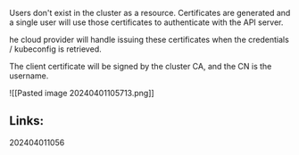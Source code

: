 Users don't exist in the cluster as a resource. Certificates are generated and a single user will use those certificates to authenticate with the API server.

he cloud provider will handle issuing these certificates when the credentials / kubeconfig is retrieved.

The client certificate will be signed by the cluster CA, and the CN is the username.

![[Pasted image 20240401105713.png]]

## Links:



202404011056